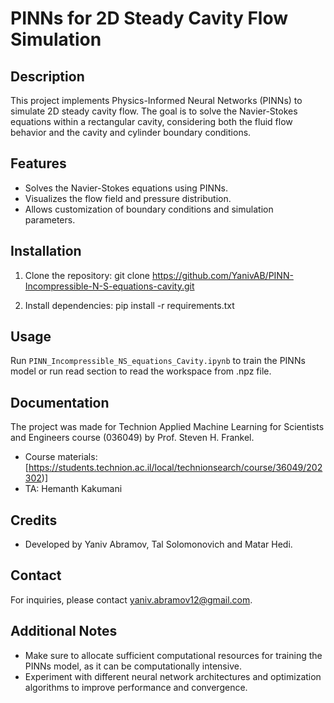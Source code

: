 # PINNs for 2D Steady Cavity Flow Simulation

## Description
This project implements Physics-Informed Neural Networks (PINNs) to simulate 2D steady cavity flow. The goal is to solve the Navier-Stokes equations within a rectangular cavity, considering both the fluid flow behavior and the cavity and cylinder boundary conditions.

## Features
- Solves the Navier-Stokes equations using PINNs.
- Visualizes the flow field and pressure distribution.
- Allows customization of boundary conditions and simulation parameters.

## Installation
1. Clone the repository:
git clone https://github.com/YanivAB/PINN-Incompressible-N-S-equations-cavity.git

2. Install dependencies:
pip install -r requirements.txt

## Usage
Run  `PINN_Incompressible_NS_equations_Cavity.ipynb` to train the PINNs model or run read section to read the workspace from .npz file.

## Documentation
The project was made for Technion Applied Machine Learning
for Scientists and Engineers course (036049) by Prof. Steven H. Frankel.
- Course materials: [https://students.technion.ac.il/local/technionsearch/course/36049/202302)]
- TA: Hemanth Kakumani

## Credits
- Developed by Yaniv Abramov, Tal Solomonovich and Matar Hedi.

## Contact
For inquiries, please contact yaniv.abramov12@gmail.com.

## Additional Notes
- Make sure to allocate sufficient computational resources for training the PINNs model, as it can be computationally intensive.
- Experiment with different neural network architectures and optimization algorithms to improve performance and convergence.